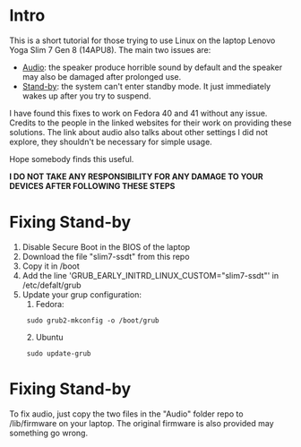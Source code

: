# Intro

This is a short tutorial for those trying to use Linux on the laptop Lenovo Yoga Slim 7 Gen 8 (14APU8). The main two issues are:
- [Audio](https://github.com/darinpp/yoga-slim-7): the speaker produce horrible sound by default and the speaker may also be damaged after prolonged use.
- [Stand-by](https://gitlab.freedesktop.org/drm/amd/-/issues/2812): the system can't enter standby mode. It just immediately wakes up after you try to suspend.

I have found this fixes to work on Fedora 40 and 41 without any issue. Credits to the people in the linked websites for their work on providing these solutions. The link about audio also talks about other settings I did not explore, they shouldn't be necessary for simple usage.

Hope somebody finds this useful.

**I DO NOT TAKE ANY RESPONSIBILITY FOR ANY DAMAGE TO YOUR DEVICES AFTER FOLLOWING THESE STEPS**

# Fixing Stand-by

1. Disable Secure Boot in the BIOS of the laptop
2. Download the file "slim7-ssdt" from this repo
3. Copy it in /boot
4. Add the line 'GRUB_EARLY_INITRD_LINUX_CUSTOM="slim7-ssdt"' in /etc/defalt/grub
5. Update your grup configuration:
   1. Fedora:
   ```
    sudo grub2-mkconfig -o /boot/grub
   ```
   2. Ubuntu
   ```
    sudo update-grub
   ```

# Fixing Stand-by

To fix audio, just copy the two files in the "Audio" folder repo to /lib/firmware on your laptop. The original firmware is also provided may something go wrong. 
